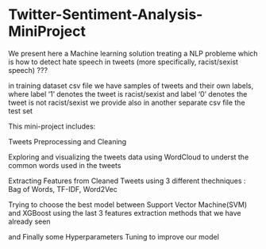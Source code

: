 # Twitter-Sentiment-Analysis-MiniProject
We present here a Machine learning solution treating a NLP probleme which is how to detect hate speech in tweets (more specifically, racist/sexist speech) ??? 

in training dataset csv file we have samples of tweets and their own labels, where label ‘1’ denotes the tweet is racist/sexist and label ‘0’ denotes the tweet is not racist/sexist we provide also in another separate csv file the test set 

This mini-project includes: 

Tweets Preprocessing and Cleaning

Exploring and visualizing the tweets data using WordCloud to underst the common words used in the tweets

Extracting Features from Cleaned Tweets using 3 different thechniques : Bag of Words, TF-IDF, Word2Vec  

Trying to choose the best model between Support Vector Machine(SVM) and XGBoost using the last 3 features extraction methods that we have already seen 

and Finally some Hyperparameters Tuning to improve our model 
